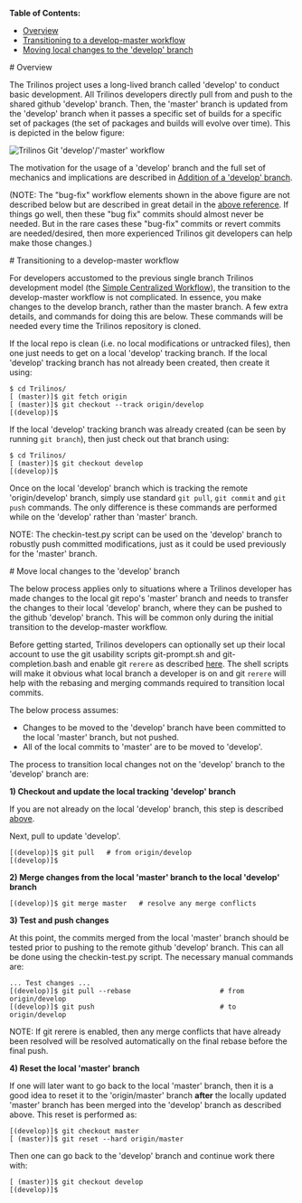 **Table of Contents:**
* [Overview](#overview)
* [Transitioning to a develop-master workflow](#transition_develop_master)
* [Moving local changes to the 'develop' branch](#move_to_develop)

<a name="overview"/>
# Overview

The Trilinos project uses a long-lived branch called 'develop' to conduct basic development.  All Trilinos developers directly pull from and push to the shared github 'develop' branch.  Then, the 'master' branch is updated from the 'develop' branch when it passes a specific set of builds for a specific set of packages (the set of packages and builds will evolve over time).  This is depicted in the below figure:

![Trilinos Git 'develop'/'master' workflow](https://github.com/trilinos/trilinos_wiki_images/blob/master/GitDevelopMasterWorkflow.png)

The motivation for the usage of a 'develop' branch and the full set of mechanics and implications are described in [Addition of a 'develop' branch](https://docs.google.com/document/d/1uVQYI2cmNx09fDkHDA136yqDTqayhxqfvjFiuUue7wo/edit#heading=h.u2ougk1wk7ph).

(NOTE: The "bug-fix" workflow elements shown in the above figure are not described below but are described in great detail in the [above reference](https://docs.google.com/document/d/1uVQYI2cmNx09fDkHDA136yqDTqayhxqfvjFiuUue7wo/edit#heading=h.u2ougk1wk7ph).  If things go well, then these "bug fix" commits should almost never be needed.  But in the rare cases these "bug-fix" commits or revert commits are needed/desired, then more experienced Trilinos git developers can help make those changes.)

<a name="transition_develop_master"/>
# Transitioning to a develop-master workflow

For developers accustomed to the previous single branch Trilinos development model (the [Simple Centralized Workflow](https://github.com/trilinos/Trilinos/wiki/VC-|-Simple-Centralized-Workflow)), the transition to the develop-master workflow is not complicated. In essence, you make changes to the develop branch, rather than the master branch. A few extra details, and commands for doing this are below. These commands will be needed every time the Trilinos repository is cloned.

If the local repo is clean (i.e. no local modifications or untracked files), then one just needs to get on a local 'develop' tracking branch.  If the local 'develop' tracking branch has not already been created, then create it using:

```
$ cd Trilinos/
[ (master)]$ git fetch origin
[ (master)]$ git checkout --track origin/develop
[(develop)]$ 
```

If the local 'develop' tracking branch was already created (can be seen by running `git branch`), then just check out that branch using:

```
$ cd Trilinos/
[ (master)]$ git checkout develop
[(develop)]$ 
```

Once on the local 'develop' branch which is tracking the remote 'origin/develop' branch, simply use standard `git pull`, `git commit` and `git push` commands. The only difference is these commands are performed while on the 'develop' rather than 'master' branch.

NOTE: The checkin-test.py script can be used on the 'develop' branch to robustly push committed modifications, just as it could be used previously for the 'master' branch.

<a name="move_to_develop"/>
# Move local changes to the 'develop' branch

The below process applies only to situations where a Trilinos developer has made changes to the local git repo's 'master' branch and needs to transfer the changes to their local 'develop' branch, where they can be pushed to the github 'develop' branch. This will be common only during the initial transition to the develop-master workflow.

Before getting started, Trilinos developers can optionally set up their local account to use the git usability scripts git-prompt.sh and git-completion.bash and enable git `rerere` as described [here](https://github.com/trilinos/Trilinos/wiki/VC-%7C-Initial-Git-Setup).  The shell scripts will make it obvious what local branch a developer is on and git `rerere` will help with the rebasing and merging commands required to transition local commits.

The below process assumes:
* Changes to be moved to the 'develop' branch have been committed to the local 'master' branch, but not pushed.
* All of the local commits to 'master' are to be moved to 'develop'.

The process to transition local changes not on the 'develop' branch to the 'develop' branch are:

**1) Checkout and update the local tracking 'develop' branch**

If you are not already on the local 'develop' branch, this step is described [above](#transition_develop_master).

Next, pull to update 'develop'.

```
[(develop)]$ git pull   # from origin/develop
[(develop)]$
```

**2) Merge changes from the local 'master' branch to the local 'develop' branch**

```
[(develop)]$ git merge master   # resolve any merge conflicts
```

**3) Test and push changes**

At this point, the commits merged from the local 'master' branch should be tested prior to pushing to the remote github 'develop' branch.  This can all be done using the checkin-test.py script. The necessary manual commands are:

```
... Test changes ...
[(develop)]$ git pull --rebase                      # from origin/develop
[(develop)]$ git push                               # to origin/develop
```

NOTE: If git rerere is enabled, then any merge conflicts that have already been resolved will be resolved automatically on the final rebase before the final push.

**4) Reset the local 'master' branch**

If one will later want to go back to the local 'master' branch, then it is a good idea to reset it to the 'origin/master' branch  **after** the locally updated 'master' branch has been merged into the 'develop' branch as described above.  This reset is performed as:

```
[(develop)]$ git checkout master
[ (master)]$ git reset --hard origin/master
```

Then one can go back to the 'develop' branch and continue work there with:

```
[ (master)]$ git checkout develop
[(develop)]$
```
